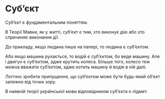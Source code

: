# Субʼєкт

Субʼєкт <keyword>є</keyword> фундаментальним поняттям.

В <subject>Теорії Мавки</subject>, як у житті, субʼєкт <keyword>є</keyword> тим, хто
виконує дію або хто спричиняє виконання дії.

До прикладу, якщо людина пише на папері, то людина <keyword>є</keyword> субʼєктом.

Або якщо машина рухається, то водій <keyword>є</keyword> субʼєктом, бо веде
машину. Але і двигун <keyword>є</keyword>
субʼєктом, адже крутить колеса. Більше того, колесо теж можна вважати субʼєктом, адже котить машину й водія в ній далі.

Логічно зробити припущення, що субʼєктом може бути будь-який обʼєкт залежно від точки зору.

В наявній теорії української мови відповідником субʼєкта <keyword>є</keyword> підмет.